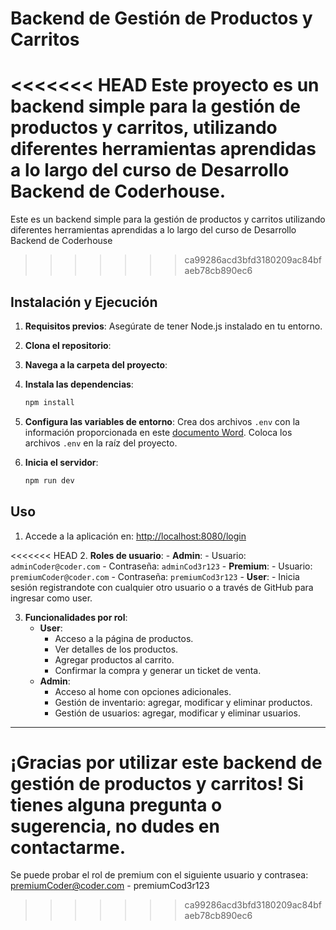 # Backend de Gestión de Productos y Carritos

<<<<<<< HEAD
Este proyecto es un backend simple para la gestión de productos y carritos, utilizando diferentes herramientas aprendidas a lo largo del curso de Desarrollo Backend de Coderhouse.
=======
Este es un backend simple para la gestión de productos y carritos utilizando diferentes herramientas aprendidas a lo largo del curso de Desarrollo Backend de Coderhouse
>>>>>>> ca99286acd3bfd3180209ac84bfaeb78cb890ec6

## Instalación y Ejecución

1. **Requisitos previos**: Asegúrate de tener Node.js instalado en tu entorno.
   
2. **Clona el repositorio**: 

3. **Navega a la carpeta del proyecto**: 

4. **Instala las dependencias**:
    ```bash
    npm install
    ```

5. **Configura las variables de entorno**: Crea dos archivos `.env` con la información proporcionada en este [documento Word](https://docs.google.com/document/d/1Tfme18yPnOxaKkG1zl4G5pROpDpdptf9bv8ZX9Wg7mw/edit?usp=sharing). Coloca los archivos `.env` en la raíz del proyecto.

6. **Inicia el servidor**:
    ```bash
    npm run dev
    ```

## Uso

1. Accede a la aplicación en: [http://localhost:8080/login](http://localhost:8080/login)

<<<<<<< HEAD
2. **Roles de usuario**:
    - **Admin**:
        - Usuario: `adminCoder@coder.com`
        - Contraseña: `adminCod3r123`
    - **Premium**:
        - Usuario: `premiumCoder@coder.com`
        - Contraseña: `premiumCod3r123`
    - **User**:
        - Inicia sesión registrandote con cualquier otro usuario o a través de GitHub para ingresar como user.

3. **Funcionalidades por rol**:
    - **User**: 
        - Acceso a la página de productos.
        - Ver detalles de los productos.
        - Agregar productos al carrito.
        - Confirmar la compra y generar un ticket de venta.
    - **Admin**:
        - Acceso al home con opciones adicionales.
        - Gestión de inventario: agregar, modificar y eliminar productos.
        - Gestión de usuarios: agregar, modificar y eliminar usuarios.


---

¡Gracias por utilizar este backend de gestión de productos y carritos! Si tienes alguna pregunta o sugerencia, no dudes en contactarme.
=======
Se puede probar el rol de premium con el siguiente usuario y contrasea: premiumCoder@coder.com - premiumCod3r123
>>>>>>> ca99286acd3bfd3180209ac84bfaeb78cb890ec6

